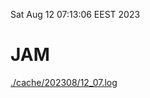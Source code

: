 Sat Aug 12 07:13:06 EEST 2023
# JAM
<a href='./cache/202308/12_07.log'>./cache/202308/12_07.log</a>
